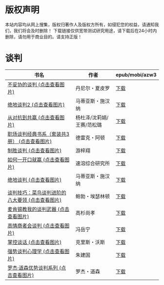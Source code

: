 # 版权声明

本站内容均从网上搜集，版权归著作人及版权方所有，如侵犯您的权益，请通知我们，我们将会及时删除！ 下载链接仅供宽带测试研究用途，请下载后在24小时内删除，请勿用于商业目的。请支持正版！

# 谈判

| 书名 | 作者 | epub/mobi/azw3 |
| --- | --- | --- |
| [不妥协的谈判 (点击查看图片)](https://www.dushupai.com/attachment/2024/06/11/4ababc926cc0a533.jpg) | 丹尼尔・夏皮罗 | [下载](https://url89.ctfile.com/f/31084289-1375511224-78bbe2?p=8866) |
| [绝地谈判2 (点击查看图片)](https://www.dushupai.com/attachment/2024/06/10/44f7c3f226d68c11.jpg) | 马蒂亚斯・施汉纳 | [下载](https://url89.ctfile.com/f/31084289-1356999019-4001be?p=8866) |
| [从对抗到共赢 (点击查看图片)](https://www.dushupai.com/attachment/2024/06/09/d886bbf3bf169a79.jpg) | 杨杜泽/沈莉娟/王赛/范松璐 | [下载](https://url89.ctfile.com/f/31084289-1356991477-b6f640?p=8866) |
| [职场谈判经典书系（套装共3册） (点击查看图片)](https://www.dushupai.com/attachment/2024/06/09/0f97c7de75284790.jpg) | 德雷克・阿顿 | [下载](https://url89.ctfile.com/f/31084289-1356991294-f1441c?p=8866) |
| [制胜谈判 (点击查看图片)](https://www.dushupai.com/attachment/2024/06/08/32ee24948a1641d2.jpg) | 游梓翔 | [下载](https://url89.ctfile.com/f/31084289-1357052629-f068d8?p=8866) |
| [如何一开口就赢 (点击查看图片)](https://www.dushupai.com/attachment/2024/06/08/ac42637628b24f33.jpg) | 速溶综合研究所 | [下载](https://url89.ctfile.com/f/31084289-1357051384-6fdff6?p=8866) |
| [绝地谈判 (点击查看图片)](https://www.dushupai.com/attachment/2024/06/08/abd993ff860e0cd3.jpg) | 马蒂亚斯・施汉纳 | [下载](https://url89.ctfile.com/f/31084289-1357051264-a28eeb?p=8866) |
| [谈判技巧：菜鸟谈判进阶的八大要领 (点击查看图片)](https://www.dushupai.com/attachment/2024/06/08/60ed168f5ea367c6.jpg) | 鲍勃・埃瑟林顿 | [下载](https://url89.ctfile.com/f/31084289-1357049152-bbc1b9?p=8866) |
| [麦肯锡教我的谈判武器 (点击查看图片)](https://www.dushupai.com/attachment/2024/06/07/77f7916257dbb7b7.jpg) | 高杉尚孝 | [下载](https://url89.ctfile.com/f/31084289-1357042744-bacddb?p=8866) |
| [高情商者会谈判 (点击查看图片)](https://www.dushupai.com/attachment/2024/06/07/1a7b41cb3222dbb6.jpg) | 冯岳宁 | [下载](https://url89.ctfile.com/f/31084289-1357042411-85770e?p=8866) |
| [掌控谈话 (点击查看图片)](https://www.dushupai.com/attachment/2024/06/07/4e18d5a1fa78e9f8.jpg) | 克里斯・沃斯 | [下载](https://url89.ctfile.com/f/31084289-1357035001-d8a596?p=8866) |
| [强势谈判心理学 (点击查看图片)](https://www.dushupai.com/attachment/2024/06/02/49d964f05c6a48ef.jpg) | 朱建国 | [下载](https://url89.ctfile.com/f/31084289-1357014361-f635fc?p=8866) |
| [罗杰·道森优势谈判系列 (点击查看图片)](https://www.dushupai.com/attachment/2024/06/02/8177bde960f88375.jpg) | 罗杰・道森 | [下载](https://url89.ctfile.com/f/31084289-1357010341-e7ab3f?p=8866) |
